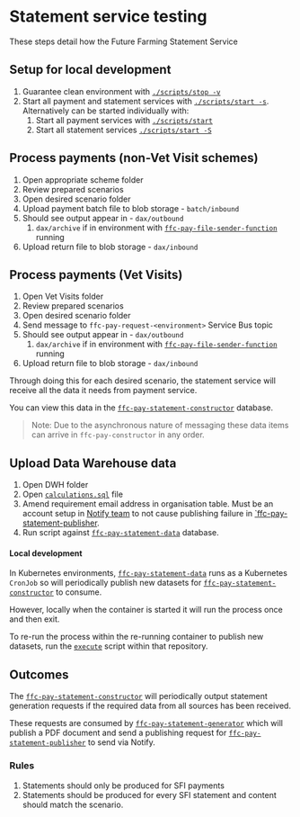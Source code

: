 # Statement service testing

These steps detail how the Future Farming Statement Service

## Setup for local development
1. Guarantee clean environment with [`./scripts/stop -v`](../../../stop)
2. Start all payment and statement services with [`./scripts/start -s`](../../../start).  Alternatively can be started individually with:
   1. Start all payment services with [`./scripts/start`](../../../start)
   2. Start all statement services [`./scripts/start -S`](../../../start)

## Process payments (non-Vet Visit schemes)
1. Open appropriate scheme folder
2. Review prepared scenarios
3. Open desired scenario folder
4. Upload payment batch file to blob storage - `batch/inbound`
5. Should see output appear in - `dax/outbound` 
   1. `dax/archive` if in environment with [`ffc-pay-file-sender-function`](https://github.com/DEFRA/ffc-pay-file-sender) running
6. Upload return file to blob storage - `dax/inbound`

## Process payments (Vet Visits)
1. Open Vet Visits folder
2. Review prepared scenarios
3. Open desired scenario folder
4. Send message to `ffc-pay-request-<environment>` Service Bus topic
5. Should see output appear in - `dax/outbound`
   1. `dax/archive` if in environment with [`ffc-pay-file-sender-function`](https://github.com/DEFRA/ffc-pay-file-sender) running
6. Upload return file to blob storage - `dax/inbound`

Through doing this for each desired scenario, the statement service will receive all the data it needs from payment service.

You can view this data in the [`ffc-pay-statement-constructor`](https://github.com/DEFRA/ffc-pay-statement-constructor) database.

> Note: Due to the asynchronous nature of messaging these data items can arrive in `ffc-pay-constructor` in any order.

## Upload Data Warehouse data
1. Open DWH folder
2. Open [`calculations.sql`](DWH/calculations.sql) file
3. Amend requirement email address in organisation table.  Must be an account setup in [Notify team](https://www.notifications.service.gov.uk/services/822632b6-1b07-44ef-9fe0-24dc9bb99272/users) to not cause publishing failure in [`ffc-pay-statement-publisher](https://github.com/DEFRA/ffc-pay-statement-publisher).
4. Run script against [`ffc-pay-statement-data`](https://github.com/DEFRA/ffc-pay-statement-data) database.

#### Local development
In Kubernetes environments, [`ffc-pay-statement-data`](https://github.com/DEFRA/ffc-pay-statement-data) runs as a Kubernetes `CronJob` so will periodically publish new datasets for [`ffc-pay-statement-constructor`](https://github.com/DEFRA/ffc-pay-statement-constructor) to consume.

However, locally when the container is started it will run the process once and then exit.  

To re-run the process within the re-running container to publish new datasets, run the [`execute`](https://github.com/DEFRA/ffc-pay-statement-data/blob/main/scripts/execute) script within that repository.

## Outcomes
The [`ffc-pay-statement-constructor`](https://github.com/DEFRA/ffc-pay-statement-constructor) will periodically output statement generation requests if the required data from all sources has been received.

These requests are consumed by [`ffc-pay-statement-generator`](https://github.com/DEFRA/ffc-pay-statement-generator) which will publish a PDF document and send a publishing request for [`ffc-pay-statement-publisher`](https://github.com/DEFRA/ffc-pay-statement-publisher) to send via Notify.

### Rules
1. Statements should only be produced for SFI payments
2. Statements should be produced for every SFI statement and content should match the scenario.

